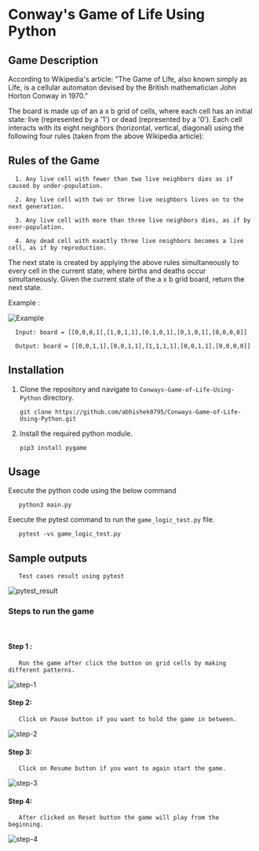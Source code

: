 # Conway's Game of Life Using Python

## Game Description

According to Wikipedia's article: "The Game of Life, also known simply as Life, is a cellular automaton devised by the British mathematician John Horton Conway in 1970."

The board is made up of an a x b grid of cells, where each cell has an initial state: live (represented by a  '1') or dead (represented by a  '0'). Each cell interacts with its eight neighbors (horizontal, vertical, diagonal) using the following four rules (taken from the above Wikipedia article):

## Rules of the Game

      1. Any live cell with fewer than two live neighbors dies as if caused by under-population.

      2. Any live cell with two or three live neighbors lives on to the next generation.

      3. Any live cell with more than three live neighbors dies, as if by over-population.

      4. Any dead cell with exactly three live neighbors becomes a live cell, as if by reproduction.
      
The next state is created by applying the above rules simultaneously to every cell in the current state, where births and deaths occur simultaneously. Given the current state of the a x b grid board, return the next state.

 
Example :

<img src="Example.jpg" alt="Example">

      Input: board = [[0,0,0,1],[1,0,1,1],[0,1,0,1],[0,1,0,1],[0,0,0,0]]

      Output: board = [[0,0,1,1],[0,0,1,1],[1,1,1,1],[0,0,1,1],[0,0,0,0]]

## Installation

1. Clone the repository and navigate to `Conways-Game-of-Life-Using-Python` directory.

       git clone https://github.com/abhishek0795/Conways-Game-of-Life-Using-Python.git

2. Install the required python module.
      
       pip3 install pygame

## Usage

Execute the python code using the below command

       python3 main.py

Execute the pytest command to run the `game_logic_test.py` file.

       pytest -vs game_logic_test.py 

## Sample outputs

       Test cases result using pytest

<img src="./Output_Images/test_cases_output.png" alt="pytest_result">

### Steps to run the game
<br />

#### Step 1 :

       Run the game after click the button on grid cells by making different patterns.

<img src="./Output_Images/Step-1.png" alt="step-1">

#### Step 2:

       Click on Pause button if you want to hold the game in between.

<img src="./Output_Images/Step-2.png" alt="step-2">

#### Step 3:

       Click on Resume button if you want to again start the game.

<img src="./Output_Images/Step-3.png" alt="step-3">

#### Step 4:

       After clicked on Reset button the game will play from the beginning.

<img src="./Output_Images/Step-4.png" alt="step-4">




